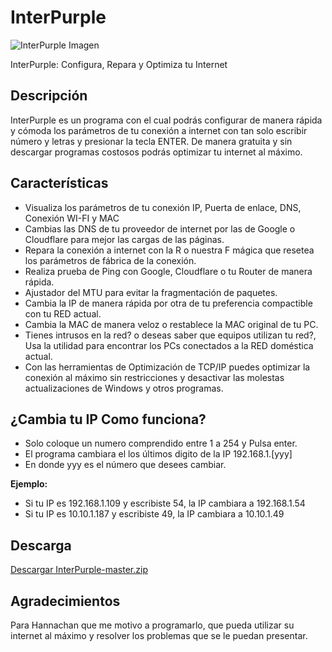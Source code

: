 # InterPurple

![InterPurple Imagen](https://i.imgur.com/hBWNETk.png)

InterPurple: Configura, Repara y Optimiza tu Internet

## Descripción

InterPurple es un programa con el cual podrás configurar de manera rápida y cómoda los parámetros de tu conexión a internet con tan solo escribir número y letras y presionar la tecla ENTER.
De manera gratuita y sin descargar programas costosos podrás optimizar tu internet al máximo.

## Características

* Visualiza los parámetros de tu conexión IP, Puerta de enlace, DNS, Conexión WI-FI y MAC
* Cambias las DNS de tu proveedor de internet por las de Google o Cloudflare para mejor las cargas de las páginas.
* Repara la conexión a internet con la R o nuestra F mágica que resetea los parámetros de fábrica de la conexión.
* Realiza prueba de Ping con Google, Cloudflare o tu Router de manera rápida.
* Ajustador del MTU para evitar la fragmentación de paquetes.
* Cambia la IP de manera rápida por otra de tu preferencia compactible con tu RED actual.
* Cambia la MAC de manera veloz o restablece la MAC original de tu PC.
* Tienes intrusos en la red? o deseas saber que equipos utilizan tu red?, Usa la utilidad para encontrar los PCs conectados a la RED doméstica actual.
* Con las herramientas de Optimización de TCP/IP puedes optimizar la conexión al máximo sin restricciones y desactivar las molestas actualizaciones de Windows y otros programas.

## ¿Cambia tu IP Como funciona?
* Solo coloque un numero comprendido entre 1 a 254 y Pulsa enter.
* El programa cambiara el los últimos digito de la IP 192.168.1.[yyy]
* En donde yyy es el número que desees cambiar.

**Ejemplo:**
* Si tu IP es 192.168.1.109 y escribiste 54, la IP cambiara a 192.168.1.54
* Si tu IP es 10.10.1.187 y escribiste 49, la IP cambiara a 10.10.1.49

## Descarga

[Descargar InterPurple-master.zip](https://github.com/Henrykun/InterPurple/archive/master.zip)

## Agradecimientos

Para Hannachan que me motivo a programarlo, que pueda utilizar su internet al máximo y resolver los problemas que se le puedan presentar.
